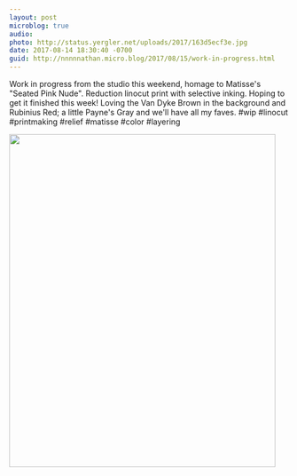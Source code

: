 ```yaml
---
layout: post
microblog: true
audio: 
photo: http://status.yergler.net/uploads/2017/163d5ecf3e.jpg
date: 2017-08-14 18:30:40 -0700
guid: http://nnnnnathan.micro.blog/2017/08/15/work-in-progress.html
---
```

Work in progress from the studio this weekend, homage to Matisse's "Seated Pink Nude". Reduction linocut print with selective inking. Hoping to get it finished this week! 
Loving the Van Dyke Brown in the background and Rubinius Red; a little Payne's Gray and we'll have all my faves. 
#wip #linocut #printmaking #relief #matisse #color #layering

<img src="http://status.yergler.net/uploads/2017/163d5ecf3e.jpg" width="480" height="600" />
